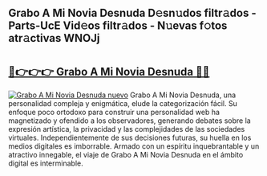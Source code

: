 ## Grabo A Mi Novia Desnuda D𝚎sn𝚞dos filtr𝚊dos - Parts-UcE Vid𝚎os filtr𝚊dos - N𝚞evas f𝚘tos atr𝚊ctivas WNOJj

# <h2><a href="http://mb665ty.tromn.icu/?c=Grabo+A+Mi+Novia+Desnuda">🔗👉👉👉 Grabo A Mi Novia Desnuda 🔗🔗</a></h2>

[![Grabo A Mi Novia Desnuda nuevo](https://i.imgur.com/pEAQMta.gif)](http://mb665ty.tromn.icu/?c=Grabo+A+Mi+Novia+Desnuda)
Grabo A Mi Novia Desnuda, una personalidad compleja y enigmática, elude la categorización fácil. Su enfoque poco ortodoxo para construir una personalidad web ha magnetizado y ofendido a los observadores, generando debates sobre la expresión artística, la privacidad y las complejidades de las sociedades virtuales. Independientemente de sus decisiones futuras, su huella en los medios digitales es imborrable. Armado con un espíritu inquebrantable y un atractivo innegable, el viaje de Grabo A Mi Novia Desnuda en el ámbito digital es interminable.
